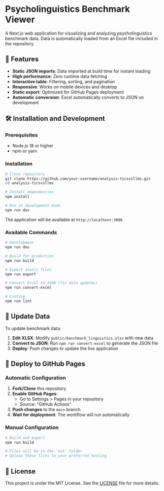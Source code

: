 # Psycholinguistics Benchmark Viewer

A Next.js web application for visualizing and analyzing psycholinguistics benchmark data. Data is automatically loaded from an Excel file included in the repository.

## 🚀 Features

- **Static JSON imports**: Data imported at build time for instant loading
- **High performance**: Zero runtime data fetching
- **Interactive table**: Filtering, sorting, and pagination
- **Responsive**: Works on mobile devices and desktop
- **Static export**: Optimized for GitHub Pages deployment
- **Automatic conversion**: Excel automatically converts to JSON on development

## 🛠️ Installation and Development

### Prerequisites

- Node.js 18 or higher
- npm or yarn

### Installation

```bash
# Clone repository
git clone https://github.com/your-username/analysis-ticsvsllms.git
cd analysis-ticsvsllms

# Install dependencies
npm install

# Run in development mode
npm run dev
```

The application will be available at `http://localhost:3000`.

### Available Commands

```bash
# Development
npm run dev

# Build for production
npm run build

# Export static files
npm run export

# Convert Excel to JSON (for data updates)
npm run convert-excel

# Linting
npm run lint
```

## 🔄 Update Data

To update benchmark data:

1. **Edit XLSX**: Modify `public/benchmark_linguistics.xlsx` with new data
2. **Convert to JSON**: Run `npm run convert-excel` to generate the JSON file
3. **Deploy**: Push changes to update the live application

## 🚀 Deploy to GitHub Pages

### Automatic Configuration

1. **Fork/Clone** this repository
2. **Enable GitHub Pages**:
   - Go to Settings > Pages in your repository
   - Source: "GitHub Actions"
3. **Push changes** to the `main` branch
4. **Wait for deployment**: The workflow will run automatically

### Manual Configuration

```bash
# Build and export
npm run build

# Files will be in the 'out' folder
# Upload these files to your preferred hosting
```

## 📜 License

This project is under the MIT License. See the [LICENSE](LICENSE) file for more details.
